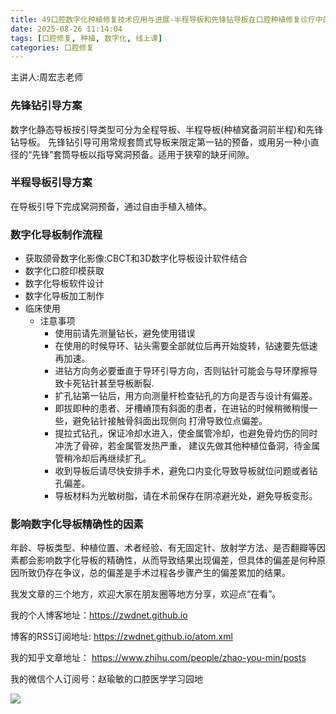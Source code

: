 ```yaml
---
title: 49口腔数字化种植修复技术应用与进展-半程导板和先锋钻导板在口腔种植修复诊疗中的应用
date: 2025-08-26 11:14:04
tags: [口腔修复, 种植, 数字化, 线上课]
categories: 口腔修复
---
```

主讲人:周宏志老师
### 先锋钻引导方案
数字化静态导板按引导类型可分为全程导板、半程导板(种植窝备洞前半程)和先锋钻导板。
先锋钻引导可用常规套筒式导板来限定第一钻的预备，或用另一种小直径的“先锋”套筒导板以指导窝洞预备。适用于狭窄的缺牙间隙。
### 半程导板引导方案
在导板引导下完成窝洞预备，通过自由手植入植体。
### 数字化导板制作流程
- 获取颌骨数字化影像:CBCT和3D数字化导板设计软件结合
- 数字化口腔印模获取
- 数字化导板软件设计
- 数字化导板加工制作
- 临床使用
    - 注意事项
        - 使用前请先测量钻长，避免使用错误
        - 在使用的时候导环、钻头需要全部就位后再开始旋转，钻速要先低速再加速。
        - 进钻方向务必要垂直于导环引导方向，否则钻针可能会与导环摩擦导致卡死钻针甚至导板断裂.
        - 扩孔钻第一钻后，用方向测量杆检查钻孔的方向是否与设计有偏差。
        - 即拔即种的患者、牙槽嵴顶有斜面的患者，在进钻的时候稍微稍慢一些，避免钻针接触骨斜面出现侧向
打滑导致位点偏差。
        - 提拉式钻孔，保证冷却水进入，使金属管冷却，也避免骨灼伤的同时冲洗了骨碎，若金属管发热严重，
建议先做其他种植位备洞，待金属管稍冷却后再继续扩孔。
        - 收到导板后请尽快安排手术，避免口内变化导致导板就位问题或者钻孔偏差。
        - 导板材料为光敏树脂，请在术前保存在阴凉避光处，避免导板变形。
### 影响数字化导板精确性的因素
年龄、导板类型、种植位置、术者经验、有无固定针、放射学方法、是否翻瓣等因素都会影响数字化导板的精确性，从而导致结果出现偏差，但具体的偏差是何种原因所致仍存在争议，总的偏差是手术过程各步骤产生的偏差累加的结果。






我发文章的三个地方，欢迎大家在朋友圈等地方分享，欢迎点“在看”。

我的个人博客地址：https://zwdnet.github.io

博客的RSS订阅地址: https://zwdnet.github.io/atom.xml

我的知乎文章地址： https://www.zhihu.com/people/zhao-you-min/posts

我的微信个人订阅号：赵瑜敏的口腔医学学习园地

![](https://zymblog-1258069789.cos.ap-chengdu.myqcloud.com/other/wx.jpg)
